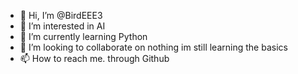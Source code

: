 - 👋 Hi, I’m @BirdEEE3
- 👀 I’m interested in AI
- 🌱 I’m currently learning Python
- 💞️ I’m looking to collaborate on nothing im still learning the basics
- 📫 How to reach me. through Github
